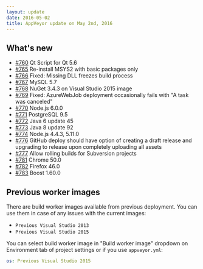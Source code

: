 ```yaml
---
layout: update
date: 2016-05-02
title: AppVeyor update on May 2nd, 2016
---
```


## What's new

* [#760](https://github.com/appveyor/ci/issues/760) Qt Script for Qt 5.6
* [#765](https://github.com/appveyor/ci/issues/765) Re-install MSYS2 with basic packages only
* [#766](https://github.com/appveyor/ci/issues/766) Fixed: Missing DLL freezes build process
* [#767](https://github.com/appveyor/ci/issues/767) MySQL 5.7
* [#768](https://github.com/appveyor/ci/issues/768) NuGet 3.4.3 on Visual Studio 2015 image
* [#769](https://github.com/appveyor/ci/issues/769) Fixed: AzureWebJob deployment occasionally fails with "A task was canceled"
* [#770](https://github.com/appveyor/ci/issues/770) Node.js 6.0.0
* [#771](https://github.com/appveyor/ci/issues/771) PostgreSQL 9.5
* [#772](https://github.com/appveyor/ci/issues/772) Java 6 update 45
* [#773](https://github.com/appveyor/ci/issues/773) Java 8 update 92
* [#774](https://github.com/appveyor/ci/issues/774) Node.js 4.4.3, 5.11.0
* [#776](https://github.com/appveyor/ci/issues/776) GitHub deploy should have option of creating a draft release and upgrading to release upon completely uploading all assets
* [#777](https://github.com/appveyor/ci/issues/777) Allow rolling builds for Subversion projects
* [#781](https://github.com/appveyor/ci/issues/781) Chrome 50.0
* [#782](https://github.com/appveyor/ci/issues/782) Firefox 46.0
* [#783](https://github.com/appveyor/ci/issues/783) Boost 1.60.0

## Previous worker images

There are build worker images available from previous deployment. You can use them in case of any issues with the current images:

* `Previous Visual Studio 2013`
* `Previous Visual Studio 2015`

You can select build worker image in "Build worker image" dropdown on Environment tab of project settings or if you use `appveyor.yml`:

```yaml
os: Previous Visual Studio 2015
```
